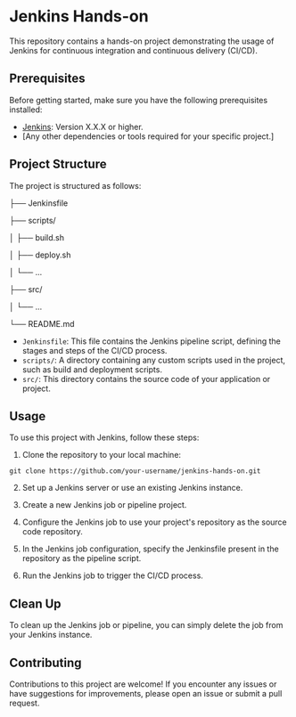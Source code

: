 # Jenkins Hands-on

This repository contains a hands-on project demonstrating the usage of Jenkins for continuous integration and continuous delivery (CI/CD). 

## Prerequisites

Before getting started, make sure you have the following prerequisites installed:

- [Jenkins](https://www.jenkins.io/download/): Version X.X.X or higher.
- [Any other dependencies or tools required for your specific project.]

## Project Structure

The project is structured as follows:

├── Jenkinsfile

├── scripts/

│ ├── build.sh

│ ├── deploy.sh

│ └── ...

├── src/

│ └── ...

└── README.md



- `Jenkinsfile`: This file contains the Jenkins pipeline script, defining the stages and steps of the CI/CD process.
- `scripts/`: A directory containing any custom scripts used in the project, such as build and deployment scripts.
- `src/`: This directory contains the source code of your application or project.

## Usage

To use this project with Jenkins, follow these steps:

1. Clone the repository to your local machine:
```
git clone https://github.com/your-username/jenkins-hands-on.git
```


2. Set up a Jenkins server or use an existing Jenkins instance.

3. Create a new Jenkins job or pipeline project.

4. Configure the Jenkins job to use your project's repository as the source code repository.

5. In the Jenkins job configuration, specify the Jenkinsfile present in the repository as the pipeline script.

6. Run the Jenkins job to trigger the CI/CD process.

## Clean Up

To clean up the Jenkins job or pipeline, you can simply delete the job from your Jenkins instance.

## Contributing

Contributions to this project are welcome! If you encounter any issues or have suggestions for improvements, please open an issue or submit a pull request.

